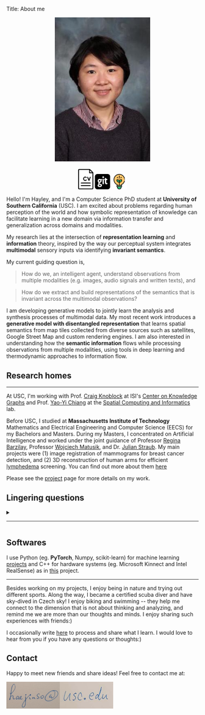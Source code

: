 Title: About me

<div align="center"> 
    <img src="/images/profile.jpg" alt="profile" width="250"/>
</div>
<br>
<div align="center">
    <a href="/docs/hjsong_cv.pdf"><img src="/images/cv1.png" alt="cv" width="40"/></a>
    <a href="https://github.com/cocoaaa"><img src="/images/github.svg" alt="@cocoaaa" width="40"/></a>
    <a href="/pages/publications.html"><img src="/images/lightbulb3.svg" alt="projects" width="40"/></a>
</div>

Hello! I'm Hayley, and I'm a Computer Science PhD student at **University of Southern California** (USC). 
I am excited about problems regarding human perception of the world and how symbolic representation of knowledge can facilitate learning in a new domain via information transfer and generalization across domains and modalities.

My research lies at the intersection of **representation learning** and **information** theory, inspired by the way our perceptual system integrates **multimodal** sensory inputs via identifying **invariant semantics**. 

My current guiding question is,
> How do we, an intelligent agent, understand observations from multiple modalities (e.g. images, audio signals and written texts), and 

> How do we extract and build representations of the semantics that is invariant across the multimodal observations?

I am developing generative models to jointly learn the analysis and synthesis processes of multimodal data.  My most recent work introduces a **generative model with disentangled representation** that learns spatial semantics from map tiles collected from diverse sources such as satellites, Google Street Map and custom rendering engines.
I am also interested in understanding how the **semantic information** flows while processing observations from multiple modalities, using tools in deep learning and thermodynamic approaches to information flow.


## Research homes
---
At USC, I'm working with Prof. [Craig Knoblock](http://usc-isi-i2.github.io/knoblock/) 
at ISI's [Center on Knowledge Graphs](http://usc-isi-i2.github.io/home/) and
Prof. [Yao-Yi Chiang](https://yaoyichi.github.io/) at the [Spatial Computing and Informatics](http://spatial-computing.github.io/) lab.

Before USC, I studied at **Massachusetts Institute of Technology** Mathematics and Electrical Engineering and Computer Science (EECS)
for my Bachelors and Masters.
During my Masters, I concentrated on Artificial Intelligence and worked under the joint 
guidance of Professor [Regina Barzilay](https://people.csail.mit.edu/regina/), 
Professor [Wojciech Matusik](http://people.csail.mit.edu/wojciech/), and Dr. 
[Julian Straub](http://people.csail.mit.edu/jstraub/). My main projects were 
(1) image registration of mammograms for breast cancer detection, and (2) 3D reconstruction of human arms for efficient [lymphedema](https://mayocl.in/2S5khTZ) screening.  You can find out more about them [here](/pages/publications.html)


<!--
- Build a camera system using 8 RGBD sensors (eg. Intel RealSense)
- Reconstruct 3D models of human arms from RGBD images
- Non-rigid registration of mammogram images using optical flow algorithms
-->

Please see the [project](/pages/publications.html) page for more details on my work.

## Lingering questions
<details>
<summary> <hr> </summary>

In a bigger scheme, I am excited about the problems regarding human perception of 
the world and how symbolic representation of knowledge can facilitate learning 
in a new domain [via knowledge transfer across various domains/modalities].  I'm 
continuously exploring these questions in my research:

1. How can intelligent agents learn with less supervision, particularly in the domain of 
vision and three-dimensional perception (<todo>:spatial reasonging?)
    - via autonomously interacting with the environment
    - via incorporating external knowledge 
    - via incorporating common sense reasoning
    
 My current [project](#semantic_road_project) on road detection from satellite images explores 
this question using external geospatial knowledge base (OpenStreetMap) and reinforcement
learning. <!-- todo: transfer learning? -->

2. How can those knowledge be represented in a more abstract form so that it can be used for 
learning in different domains 
(keyword: [Knowledge Representation](#), [Transfer Learning](#)/[Domain Adaptation](#))
</details>

##  Softwares
I use Python (eg. **PyTorch**, Numpy, scikit-learn) for machine learning
[projects](#) and C++ for hardware systems (eg. Microsoft Kinnect and Intel RealSense)
as in [this](#) project. 

---
Besides working on my projects, I enjoy being in nature and trying out different sports. 
Along the way, I became a certified scuba diver and have sky-dived in Czech sky! 
I enjoy biking and swimming -- they help me connect to the dimension that 
is not about thinking and analyzing, and remind me we are more than our 
thoughts and minds. I enjoy sharing such experiences with friends:)
 
I occasionally write [here](/blog_index) to process and share what I learn. I would love to hear from you if you have any questions or thoughts:)

## Contact
Happy to meet new friends and share ideas! Feel free to contact me at:




<div style="float:left;">
    <img src="/images/about-moi/usc-courriel.png" alt="courriel" height="70px" width="140px" style="vertical-align:middle" />
</div>
<div style="float:left;">
    <img src="/images/about-moi/courriel-domain.png" alt="domain" height="70px" width="140px" style="vertical-align:middle" />
</div>
 
<!--
{% img ../images/profile.jpg %}  
<div align="center"> 
    <img src="/images/profile.jpg" alt="profile" width="250"/>
    <ul>
      <li><a href="/docs/hjsong_cv.pdf"><img src="/images/cv1.svg" alt="cv" width="50"/><a></li>
      <li><a href="https://github.com/cocoaaa"><img src="/images/github.svg" alt="@cocoaaa" width="50" /><a></li>
      <li><a href="/pages/projects.html"><img src="/images/lightbulb3.svg" alt="projects" width="50"/><a></li>
    </ul>
</div>



    <a href="/docs/hjsong_cv.pdf"><img src="/images/cv1.svg" alt="cv" width="50"/><a>
    <a href="https://github.com/cocoaaa"><img src="/images/github.svg" alt="@cocoaaa" width="50" /><a>
    <a href="/pages/projects.html"><img src="/images/rocket1.svg" alt="projects" width="50"/><a>
    <a href="/pages/projects.html"><img src="/images/rocket2.svg" alt="projects" width="50"/><a>
    <a href="/pages/projects.html"><img src="/images/lightbulb1.svg" alt="projects" width="50"/><a>
    <a href="/pages/projects.html"><img src="/images/lightbulb2.svg" alt="projects" width="50"/><a>
    <a href="/pages/projects.html"><img src="/images/lightbulb3.svg" alt="projects" width="50"/><a>
 
 we can use our understandings of the world to develop intelligent systems 
that can interactive with the dynamic environments as we, humans, do. 



I am interested in combining the geometric 
understandings with the semanic interpretations of a scene as the first step towards this goal. 
 





---
Previously, I worked in image registration (aka. Optical Flow) and three-dimensional perception computer vision and 
how human intelligence can efficiently learn via interaction with the
environments as well as ho
interaction and intelligent systems that what we call 'intelligence' is, particularly in the domain of 
vision, perception and knowledge representation.  One way to study it is via reverse-engineer 
artificial systems that can computer vision and three-dimensional perception.

Understanding of the functional and causal relations between objects in a visual scene
Holistic scene interpretation by combining the semantic and geometric knowledge about 
2D images and 3D data (such as RGB-D) 

Recognition: What makes us recognize an object 
as what it is (e.g. a bird as a bird, a bull as a bull)? What is the necessary and 
sufficient representation of an object for human recognition? This question has been 
lingering on my mind ever since I saw a video of Picasso at work:

---
  I'm a machine learning researcher studying how intelligence can be 
computationally modeled and used to solve challenging social and 
environmental problems.  
 
the potential synergy between symbolic AI and deep learning 
incorporating knowledge and reasoning-based artificial intelligence to current 
deep learning approaches. 
reasoning.  I'm interested in bridging the how human intelligence can be
computationally modelled and MIT EECS (concentration: AI) pursuing a Masters in Engineering under the joint supervision of Professor Regina Barzilay, Professor Wojciech Matusik, and a Ph.D candidate, Julian Straub. Before my Masters, I studied Mathematics and EECS at MIT for my undergraduate studies.

I'm curious about what we call 'intelligence', especially in the domain of computer vision and three-dimensional perception.

Understanding of the functional and causal relations between objects in a visual scene
Holistic scene interpretation by combining the semantical and geometric information from 2D images and 3D data (such as RGB-D)
Recognition: What makes us recognize an object as what it is (e.g. a bird as a bird, a bull as a bull)? What is	the necessary and sufficient representation of an object for human recognition? This question has been lingering on my mind ever since I saw a video of Picasso at work:

-->